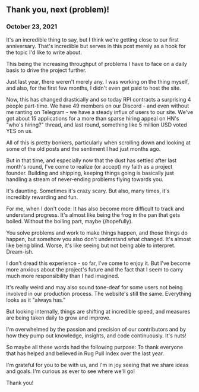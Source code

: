 ## Thank you, next (problem)!
### October 23, 2021
It's an incredible thing to say, but I think we're getting close to our first
anniversary. That's incredible but serves in this post merely as a hook for the
topic I'd like to write about.

This being the increasing throughput of problems I have to face on a daily
basis to drive the project further. 

Just last year, there weren't merely any. I was working on
the thing myself, and also, for the first few months, I
didn't even get paid to host the site.

Now, this has changed drastically and so today RPI contracts a surprising 4
people part-time. We have 49 members on our Discord - and even without me
ranting on Telegram - we have a steady influx of users to our site.
We've got about 15 applications for a more than sparse hiring appeal on HN's
"who's hiring?" thread, and last round, something like 5 million USD voted YES
on us.

All of this is pretty bonkers, particularly when scrolling down and looking at
some of the old posts and the sentiment I had just months ago.

But in that time, and especially now that the dust has settled after last
month's round, I've come to realize (or accept) my faith as a project founder.
Building and shipping, keeping things going is basically just handling a stream
of never-ending problems flying towards you.

It's daunting. Sometimes it's crazy scary. But also, many times, it's
incredibly rewarding and fun.

For me, when I don't code: It has also become more difficult to track and
understand progress. It's almost like being the frog in the pan that gets
boiled. Without the boiling part, maybe (/hopefully).

You solve problems and work to make things happen, and those things do happen,
but somehow you also don't understand what changed. It's almost like being
blind.  Worse, it's like seeing but not being able to interpret. Dream-ish.

I don't dread this experience - so far, I've come to enjoy it. But I've become
more anxious about the project's future and the fact that I seem to carry much
more responsibility than I had imagined.

It's really weird and may also sound tone-deaf for some users not being
involved in our production process. The website's still the same. Everything
looks as it "always has."

But looking internally, things are shifting at incredible speed, and measures
are being taken daily to grow and improve. 

I'm overwhelmed by the passion and precision of our contributors and by how
they pump out knowledge, insights, and code continuously. It's nuts!

So maybe all these words had the following purpose: To thank everyone that has
helped and believed in Rug Pull Index over the last year.

I'm grateful for you to be with us, and I'm in joy seeing that we share ideas
and goals. I'm curious as ever to see where we'll go!

Thank you!
